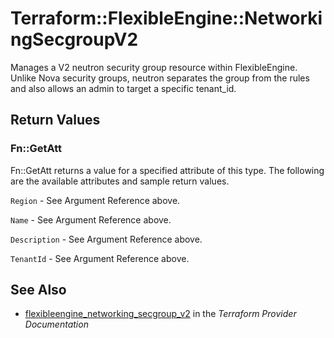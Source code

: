 # Terraform::FlexibleEngine::NetworkingSecgroupV2

Manages a V2 neutron security group resource within FlexibleEngine.
Unlike Nova security groups, neutron separates the group from the rules
and also allows an admin to target a specific tenant_id.

## Return Values

### Fn::GetAtt

Fn::GetAtt returns a value for a specified attribute of this type. The following are the available attributes and sample return values.

`Region` - See Argument Reference above.

`Name` - See Argument Reference above.

`Description` - See Argument Reference above.

`TenantId` - See Argument Reference above.

## See Also

* [flexibleengine_networking_secgroup_v2](https://www.terraform.io/docs/providers/flexibleengine/r/networking_secgroup_v2.html) in the _Terraform Provider Documentation_